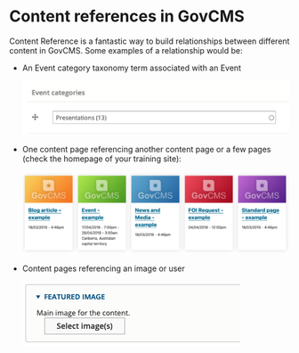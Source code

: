 # Content references in GovCMS

Content Reference is a fantastic way to build relationships between different content in GovCMS. Some examples of a relationship would be:

* An Event category taxonomy term associated with an Event

  ![](../.gitbook/assets/35.png)

* One content page referencing another content page or a few pages \(check the homepage of your training site\):

  ![](../.gitbook/assets/36%20%282%29.png)

* Content pages referencing an image or user

  ![](../.gitbook/assets/37.png)

## 

